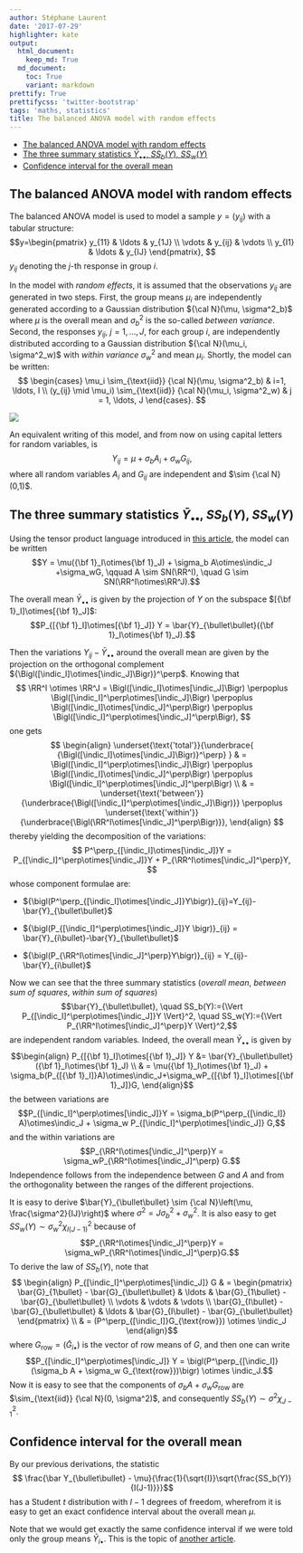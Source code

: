 ```yaml
---
author: Stéphane Laurent
date: '2017-07-29'
highlighter: kate
output:
  html_document:
    keep_md: True
  md_document:
    toc: True
    variant: markdown
prettify: True
prettifycss: 'twitter-bootstrap'
tags: 'maths, statistics'
title: The balanced ANOVA model with random effects
---
```


-   [The balanced ANOVA model with random
    effects](#the-balanced-anova-model-with-random-effects)
-   [The three summary statistics $\bar{Y}_{\bullet\bullet}$, $SS_b(Y)$,
    $SS_w(Y)$](#the-three-summary-statistics-bary_bulletbullet-ss_by-ss_wy)
-   [Confidence interval for the overall
    mean](#confidence-interval-for-the-overall-mean)

$\newcommand{\indic}{\mathbf{1}}$
$\newcommand{\perpoplus}{\overset{\perp}{\oplus}}$
$\newcommand{\RR}{\mathbb{R}}$

The balanced ANOVA model with random effects
--------------------------------------------

The balanced ANOVA model is used to model a sample $y=(y_{ij})$ with a
tabular structure: $$y=\begin{pmatrix}
y_{11} & \ldots & y_{1J} \\
\vdots & y_{ij} & \vdots \\
y_{I1} & \ldots & y_{IJ}
\end{pmatrix},
$$ $y_{ij}$ denoting the $j$-th response in group $i$.

In the model with *random effects*, it is assumed that the observations
$y_{ij}$ are generated in two steps. First, the group means $\mu_i$ are
independently generated according to a Gaussian distribution
${\cal N}(\mu, \sigma^2_b)$ where $\mu$ is the overall mean and
$\sigma^2_b$ is the so-called *between variance*. Second, the responses
$y_{ij}$, $j =1,\ldots,J$, for each group $i$, are independently
distributed according to a Gaussian distribution
${\cal N}(\mu_i, \sigma^2_w)$ with *within variance* $\sigma^2_w$ and
mean $\mu_i$. Shortly, the model can be written: $$
\begin{cases}
\mu_i \sim_{\text{iid}} {\cal N}(\mu, \sigma^2_b) & i=1, \ldots, I \\
 (y_{ij} \mid \mu_i) \sim_{\text{iid}} {\cal N}(\mu_i, \sigma^2_w) 
 & j = 1, \ldots, J 
\end{cases}.
$$

![](./figures/AV1random-anovarandommodel-1.png)

An equivalent writing of this model, and from now on using capital
letters for random variables, is
$$Y_{ij} = \mu + \sigma_bA_{i} + \sigma_wG_{ij},$$ where all random
variables $A_i$ and $G_{ij}$ are independent and $\sim {\cal N}(0,1)$.

The three summary statistics $\bar{Y}_{\bullet\bullet}$, $SS_b(Y)$, $SS_w(Y)$
-----------------------------------------------------------------------------

Using the tensor product language introduced in [this
article](http://stla.github.io/stlapblog/posts/Anova1fixed.html), the
model can be written
$$Y = \mu({\bf 1}_I\otimes{\bf 1}_J) + \sigma_b A\otimes\indic_J +\sigma_wG, 
\qquad A \sim SN(\RR^I), \quad G \sim SN(\RR^I\otimes\RR^J).$$

The overall mean $\bar{Y}_{\bullet\bullet}$ is given by the projection
of $Y$ on the subspace $[{\bf 1}_I]\otimes[{\bf 1}_J]$:\
$$P_{[{\bf 1}_I]\otimes[{\bf 1}_J]} Y = \bar{Y}_{\bullet\bullet}({\bf 1}_I\otimes{\bf 1}_J).$$

Then the variations $Y_{ij}-\bar{Y}_{\bullet\bullet}$ around the overall
mean are given by the projection on the orthogonal complement
${\Bigl([\indic_I]\otimes[\indic_J]\Bigr)}^\perp$. Knowing that $$
\RR^I \otimes \RR^J  = 
\Bigl([\indic_I]\otimes[\indic_J]\Bigr) 
\perpoplus \Bigl([\indic_I]^\perp\otimes[\indic_J]\Bigr) 
\perpoplus \Bigl([\indic_I]\otimes[\indic_J]^\perp\Bigr) 
\perpoplus \Bigl([\indic_I]^\perp\otimes[\indic_J]^\perp\Bigr),
$$ one gets $$
\begin{align}
\underset{\text{'total'}}{\underbrace{ {\Bigl([\indic_I]\otimes[\indic_J]\Bigr)}^\perp} }  & = 
\Bigl([\indic_I]^\perp\otimes[\indic_J]\Bigr) 
\perpoplus \Bigl([\indic_I]\otimes[\indic_J]^\perp\Bigr) 
\perpoplus \Bigl([\indic_I]^\perp\otimes[\indic_J]^\perp\Bigr) \\
& =  \underset{\text{'between'}}{\underbrace{\Bigl([\indic_I]^\perp\otimes[\indic_J]\Bigr)}} 
\perpoplus 
\underset{\text{'within'}}{\underbrace{\Bigl(\RR^I\otimes[\indic_J]^\perp\Bigr)}},
\end{align}
$$ thereby yielding the decomposition of the variations: $$
P^\perp_{[\indic_I]\otimes[\indic_J]}Y = 
P_{[\indic_I]^\perp\otimes[\indic_J]}Y + P_{\RR^I\otimes[\indic_J]^\perp}Y,
$$ whose component formulae are:

-   ${\bigl(P^\perp_{[\indic_I]\otimes[\indic_J]}Y\bigr)}_{ij}=Y_{ij}-\bar{Y}_{\bullet\bullet}$

-   ${\bigl(P_{[\indic_I]^\perp\otimes[\indic_J]}Y \bigr)}_{ij} = \bar{Y}_{i\bullet}-\bar{Y}_{\bullet\bullet}$

-   ${\bigl(P_{\RR^I\otimes[\indic_J]^\perp}Y\bigr)}_{ij} = Y_{ij}-\bar{Y}_{i\bullet}$

Now we can see that the three summary statistics (*overall mean*,
*between sum of squares*, *within sum of squares*)
$$\bar{Y}_{\bullet\bullet}, \quad 
SS_b(Y):={\Vert P_{[\indic_I]^\perp\otimes[\indic_J]}Y  \Vert}^2, \quad 
SS_w(Y):={\Vert P_{\RR^I\otimes[\indic_J]^\perp}Y \Vert}^2,$$ are
independent random variables. Indeed, the overall mean
$\bar{Y}_{\bullet\bullet}$ is given by $$\begin{align}
P_{[{\bf 1}_I]\otimes[{\bf 1}_J]} Y &= \bar{Y}_{\bullet\bullet}({\bf 1}_I\otimes{\bf 1}_J) \\
& =  
\mu({\bf 1}_I\otimes{\bf 1}_J) + \sigma_b(P_{[{\bf 1}_I]}A)\otimes\indic_J+\sigma_wP_{[{\bf 1}_I]\otimes[{\bf 1}_J]}G,
\end{align}$$ the between variations are
$$P_{[\indic_I]^\perp\otimes[\indic_J]}Y 
= \sigma_b(P^\perp_{[\indic_I]} A)\otimes\indic_J + \sigma_w P_{[\indic_I]^\perp\otimes[\indic_J]} G,$$
and the within variations are $$P_{\RR^I\otimes[\indic_J]^\perp}Y 
= \sigma_wP_{\RR^I\otimes[\indic_J]^\perp} G.$$ Independence follows
from the independence between $G$ and $A$ and from the orthogonality
between the ranges of the different projections.

It is easy to derive
$\bar{Y}_{\bullet\bullet} \sim {\cal N}\left(\mu, \frac{\sigma^2}{IJ}\right)$
where $\sigma^2=J\sigma^2_b+\sigma^2_w$. It is also easy to get
$SS_w(Y) \sim \sigma^2_w\chi^2_{I(J-1)}$ because of
$$P_{\RR^I\otimes[\indic_J]^\perp}Y = \sigma_wP_{\RR^I\otimes[\indic_J]^\perp}G.$$
To derive the law of $SS_b(Y)$, note that $$
\begin{align}
P_{[\indic_I]^\perp\otimes[\indic_J]} G 
& = \begin{pmatrix} 
\bar{G}_{1\bullet} - \bar{G}_{\bullet\bullet} & \ldots & \bar{G}_{1\bullet} - \bar{G}_{\bullet\bullet} \\
\vdots & \vdots & \vdots \\
\bar{G}_{I\bullet} - \bar{G}_{\bullet\bullet} & \ldots & \bar{G}_{I\bullet} - \bar{G}_{\bullet\bullet} 
\end{pmatrix} \\
& = (P^\perp_{[\indic_I]}G_{\text{row}}) \otimes \indic_J
\end{align}$$ where $G_{\text{row}} = (\bar{G}_{i\bullet})$ is the
vector of row means of $G$, and then one can write\
$$P_{[\indic_I]^\perp\otimes[\indic_J]} Y 
= \bigl(P^\perp_{[\indic_I]}(\sigma_b A + \sigma_w G_{\text{row}})\bigr) \otimes \indic_J.$$
Now it is easy to see that the components of
$\sigma_b A + \sigma_w G_{\text{row}}$ are
$\sim_{\text{iid}} {\cal N}(0, \sigma^2)$, and consequently
$SS_b(Y) \sim \sigma^2\chi^2_{J-1}$.

Confidence interval for the overall mean
----------------------------------------

By our previous derivations, the statistic
$$ \frac{\bar Y_{\bullet\bullet}  - \mu}{\frac{1}{\sqrt{I}}\sqrt{\frac{SS_b(Y)}{I(J-1)}}}$$
has a Student $t$ distribution with $I-1$ degrees of freedom, wherefrom
it is easy to get an exact confidence interval about the overall mean
$\mu$.

Note that we would get exactly the same confidence interval if we were
told only the group means $\bar{Y}_{i\bullet}$. This is the topic of
[another
article](http://stla.github.io/stlapblog/posts/ModelReduction.html).
